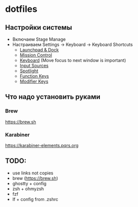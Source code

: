 # dotfiles

## Настройки системы

- Включаем Stage Manage
- Настраиваем Settings -> Keyboard -> Keyboard Shortcuts
    - [Launchpad & Dock](1.png)
    - [Mission Control](2.png)
    - [Keyboard](3.1.png) (Move focus to next window is important)
    - [Input Sources](4.png)
    - [Spotlight](5.png)
    - [Function Keys](6.png)
    - [Modifier Keys](7.png)

## Что надо установить руками

### Brew

https://brew.sh

### Karabiner

https://karabiner-elements.pqrs.org

## TODO:
- use links not copies
- brew (https://brew.sh)
- ghostty + config
- zsh + ohmyzsh
- fzf
- lf + config from .zshrc
